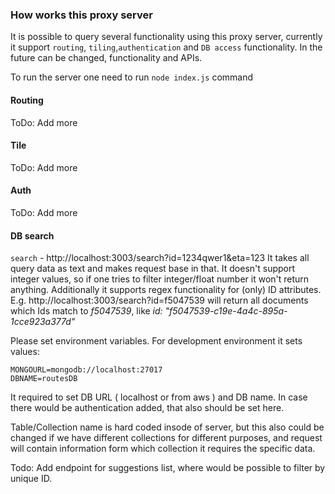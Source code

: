 ### How works this proxy server

It is possible to query several functionality using this proxy server, currently it support `routing`, `tiling`,`authentication` and `DB access` functionality. In the future can be changed, functionality and APIs.

To run the server one need to run `node index.js` command

#### Routing

ToDo: Add more

#### Tile

ToDo: Add more

#### Auth

ToDo: Add more

#### DB search

`search` - http://localhost:3003/search?id=1234qwer1&eta=123
It takes all query data as text and makes request base in that.
It doesn't support integer values, so if one tries to filter integer/float number it won't return anything. Additionally it supports regex functionality for (only) ID attributes.
E.g. http://localhost:3003/search?id=f5047539 will return all documents which Ids match to _f5047539_, like _id: "f5047539-c19e-4a4c-895a-1cce923a377d"_

Please set environment variables.
For development environment it sets values:

```
MONGOURL=mongodb://localhost:27017
DBNAME=routesDB
```

It required to set DB URL ( localhost or from aws ) and DB name.
In case there would be authentication added, that also should be set here.

Table/Collection name is hard coded insode of server, but this also could be changed if we have different collections for different purposes, and request will contain information form which collection it requires the specific data.

Todo: Add endpoint for suggestions list, where would be possible to filter by unique ID.
